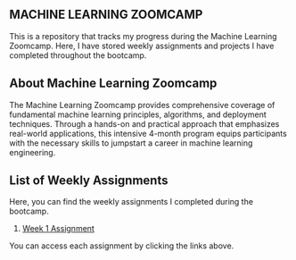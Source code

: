 ## MACHINE LEARNING ZOOMCAMP

This is a repository that tracks my progress during the Machine Learning Zoomcamp. 
Here, I have stored weekly assignments and projects I have completed throughout the bootcamp.

## About Machine Learning Zoomcamp

The Machine Learning Zoomcamp provides comprehensive coverage of fundamental machine learning principles, algorithms, and deployment techniques. Through a hands-on and practical approach that emphasizes real-world applications, this intensive 4-month program equips participants with the necessary skills to jumpstart a career in machine learning engineering.

## List of Weekly Assignments

Here, you can find the weekly assignments I completed during the bootcamp.

1. [Week 1 Assignment](https://github.com/ulfitaputri/ML_Zoomcamp/blob/main/homework_week_1.ipynb)

You can access each assignment by clicking the links above.

